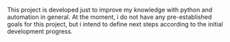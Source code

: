 This project is developed just to improve my knowledge with python and automation in general.
At the moment, i do not have any pre-established goals for this project, but i intend to define next steps according to the initial development progress.
